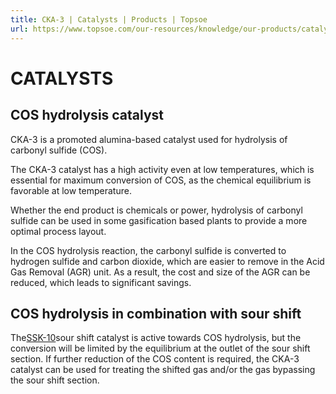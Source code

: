 ```yaml
---
title: CKA-3 | Catalysts | Products | Topsoe
url: https://www.topsoe.com/our-resources/knowledge/our-products/catalysts/cka-3#main-content
---
```


# CATALYSTS

## COS hydrolysis catalyst

CKA-3 is a promoted alumina-based catalyst used for hydrolysis of carbonyl sulfide (COS).

The CKA-3 catalyst has a high activity even at low temperatures, which is essential for maximum conversion of COS, as the chemical equilibrium is favorable at low temperature.

Whether the end product is chemicals or power, hydrolysis of carbonyl sulfide can be used in some gasification based plants to provide a more optimal process layout.

In the COS hydrolysis reaction, the carbonyl sulfide is converted to hydrogen sulfide and carbon dioxide, which are easier to remove in the Acid Gas Removal (AGR) unit. As a result, the cost and size of the AGR can be reduced, which leads to significant savings.

## COS hydrolysis in combination with sour shift

The[SSK-10](/products/catalysts/ssk-10)sour shift catalyst is active towards COS hydrolysis, but the conversion will be limited by the equilibrium at the outlet of the sour shift section. If further reduction of the COS content is required, the CKA-3 catalyst can be used for treating the shifted gas and/or the gas bypassing the sour shift section.